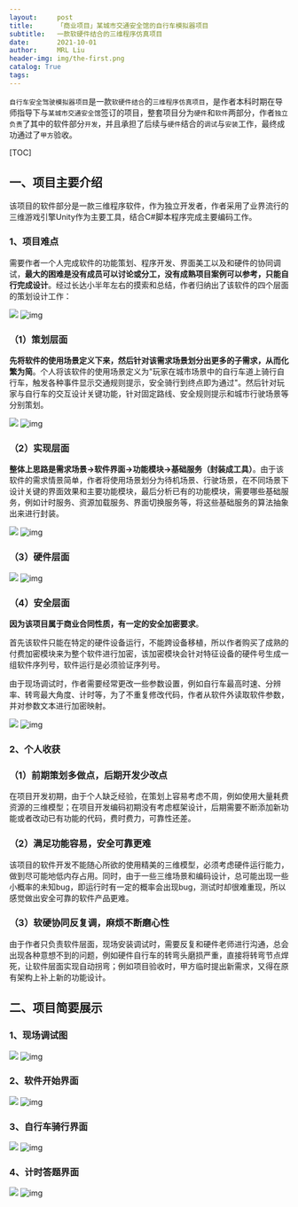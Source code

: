 ```yaml
---
layout:     post
title:      「商业项目」某城市交通安全馆的自行车模拟器项目
subtitle:   一款软硬件结合的三维程序仿真项目
date:       2021-10-01
author:     MRL Liu
header-img: img/the-first.png
catalog: True
tags:
---
```


​	 	`自行车安全驾驶模拟器项目`是一款`软硬件结合`的`三维程序仿真项目`，是作者本科时期在导师指导下与`某城市交通安全馆`签订的项目，整套项目分为`硬件`和`软件`两部分，作者`独立负责`了其中的软件部分`开发`，并且承担了后续与`硬件`结合的`调试`与`安装`工作，最终成功通过了`甲方`验收。

[TOC]

## 一、项目主要介绍

​		该项目的软件部分是一款三维程序软件，作为独立开发者，作者采用了业界流行的三维游戏引擎Unity作为主要工具，结合C#脚本程序完成主要编码工作。

### 1、项目难点

​		需要作者一个人完成软件的功能策划、程序开发、界面美工以及和硬件的协同调试，**最大的困难是没有成员可以讨论或分工，没有成熟项目案例可以参考，只能自行完成设计**。经过长达小半年左右的摸索和总结，作者归纳出了该软件的四个层面的策划设计工作：

![]({{site.baseurl}}/img-post/项目背景/【商业项目】某城市交通安全馆的自行车模拟器项目/策划思维结构.png)
![img](../img-post/项目背景/【商业项目】某城市交通安全馆的自行车模拟器项目/策划思维结构.png)

### （1）策划层面

​		**先将软件的使用场景定义下来，然后针对该需求场景划分出更多的子需求，从而化繁为简**。个人将该软件的使用场景定义为"玩家在城市场景中的自行车道上骑行自行车，触发各种事件显示交通规则提示，安全骑行到终点即为通过"。然后针对玩家与自行车的交互设计关键功能，针对固定路线、安全规则提示和城市行驶场景等分别策划。

![]({{site.baseurl}}/img-post/项目背景/【商业项目】某城市交通安全馆的自行车模拟器项目/策划层面.png)
![img](../img-post/项目背景/【商业项目】某城市交通安全馆的自行车模拟器项目/策划层面.png)

### （2）实现层面

​		**整体上思路是需求场景->软件界面->功能模块->基础服务（封装成工具）**。由于该软件的需求情景简单，作者将使用场景划分为待机场景、行驶场景，在不同场景下设计关键的界面效果和主要功能模块，最后分析已有的功能模块，需要哪些基础服务，例如计时服务、资源加载服务、界面切换服务等，将这些基础服务的算法抽象出来进行封装。

![]({{site.baseurl}}/img-post/项目背景/【商业项目】某城市交通安全馆的自行车模拟器项目/实现层面.png)
![img](../img-post/项目背景/【商业项目】某城市交通安全馆的自行车模拟器项目/实现层面.png)

### （3）硬件层面

![]({{site.baseurl}}/img-post/项目背景/【商业项目】某城市交通安全馆的自行车模拟器项目/硬件层面.png)
![img](../img-post/项目背景/【商业项目】某城市交通安全馆的自行车模拟器项目/硬件层面.png)

### （4）安全层面

​		**因为该项目属于商业合同性质，有一定的安全加密要求**。

​		首先该软件只能在特定的硬件设备运行，不能跨设备移植，所以作者购买了成熟的付费加密模块来为整个软件进行加密，该加密模块会针对特征设备的硬件号生成一组软件序列号，软件运行是必须验证序列号。

​		由于现场调试时，作者需要经常更改一些参数设置，例如自行车最高时速、分辨率、转弯最大角度、计时等，为了不重复修改代码，作者从软件外读取软件参数，并对参数文本进行加密映射。

![]({{site.baseurl}}/img-post/项目背景/【商业项目】某城市交通安全馆的自行车模拟器项目/安全层面.png)
![img](../img-post/项目背景/【商业项目】某城市交通安全馆的自行车模拟器项目/安全层面.png)

### 2、个人收获

### （1）前期策划多做点，后期开发少改点

​		在项目开发初期，由于个人缺乏经验，在策划上容易考虑不周，例如使用大量耗费资源的三维模型；在项目开发编码初期没有考虑框架设计，后期需要不断添加新功能或者改动已有功能的代码，费时费力，可靠性还差。

### （2）满足功能容易，安全可靠更难

​		该项目的软件开发不能随心所欲的使用精美的三维模型，必须考虑硬件运行能力，做到尽可能地低内存占用。同时，由于一些三维场景和编码设计，总可能出现一些小概率的未知bug，即运行时有一定的概率会出现bug，测试时却很难重现，所以感觉做出安全可靠的软件产品更难。

### （3）软硬协同反复调，麻烦不断磨心性

​		由于作者只负责软件层面，现场安装调试时，需要反复和硬件老师进行沟通，总会出现各种意想不到的问题，例如硬件自行车的转弯头磨损严重，直接将转弯节点焊死，让软件层面实现自动拐弯；例如项目验收时，甲方临时提出新需求，又得在原有架构上补上新的功能设计。

## 二、项目简要展示

### 1、现场调试图

![]({{site.baseurl}}/img-post/项目背景/【商业项目】某城市交通安全馆的自行车模拟器项目/现场测试图.png)
![img](../img-post/项目背景/【商业项目】某城市交通安全馆的自行车模拟器项目/现场测试图.png)	

### 2、软件开始界面

![]({{site.baseurl}}/img-post/项目背景/【商业项目】某城市交通安全馆的自行车模拟器项目/开始界面.jpg)
![img](../img-post/项目背景/【商业项目】某城市交通安全馆的自行车模拟器项目/开始界面.jpg)

### 3、自行车骑行界面

![]({{site.baseurl}}/img-post/项目背景/【商业项目】某城市交通安全馆的自行车模拟器项目/游戏界面.jpg)
![img](../img-post/项目背景/【商业项目】某城市交通安全馆的自行车模拟器项目/游戏界面.jpg)

### 4、计时答题界面

![]({{site.baseurl}}/img-post/项目背景/【商业项目】某城市交通安全馆的自行车模拟器项目/答题界面.png)
![img](../img-post/项目背景/【商业项目】某城市交通安全馆的自行车模拟器项目/答题界面.png)
